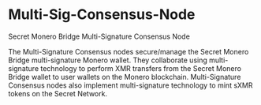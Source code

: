 # Multi-Sig-Consensus-Node
Secret Monero Bridge Multi-Signature Consensus Node

The Multi-Signature Consensus nodes secure/manage the Secret Monero Bridge multi-signature Monero wallet. They collaborate using multi-signature technology to perform XMR transfers from the Secret Monero Bridge wallet to user wallets on the Monero blockchain. Multi-Signature Consensus nodes also implement multi-signature technology to mint sXMR tokens on the Secret Network.

